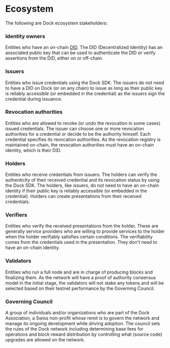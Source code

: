 # Ecosystem

The following are Dock ecosystem stakeholders:

### Identity owners

Entities who have an on-chain [DID](https://www.w3.org/TR/did-core/). The DID \(Decentralized Identity\) has an associated public key that can be used to authenticate the DID or verify assertions from the DID, either on or off-chain.

### Issuers

Entities who issue credentials using the Dock SDK. The issuers do not need to have a DID on Dock \(or on any chain\) to issue as long as their public key is reliably accessible \(or embedded in the credential\) as the issuers sign the credential during issuance.

### Revocation authorities

Entities who are allowed to revoke \(or undo the revocation in some cases\) issued credentials. The issuer can choose one or more revocation authorities for a credential or decide to be the authority himself. Each credential specifies its revocation authorities. As the revocation registry is maintained on-chain, the revocation authorities must have an on-chain identity, which is their DID.

### Holders

Entities who receive credentials from issuers. The holders can verify the authenticity of their received credential and its revocation status by using the Dock SDK. The holders, like issuers, do not need to have an on-chain identity if their public key is reliably accessible \(or embedded in the credential\). Holders can create presentations from their received credentials.

### Verifiers

Entities who verify the received presentations from the holder. These are generally service providers who are willing to provide services to the holder when the holder verifiably satisfies certain conditions. The verifiability comes from the credentials used in the presentation. They don't need to have an on-chain identity.

### Validators

Entities who run a full node and are in charge of producing blocks and finalizing them. As the network will have a proof of authority consensus model in the initial stage, the validators will not stake any tokens and will be selected based on their testnet performance by the Governing Council.

### Governing Council

A group of individuals and/or organizations who are part of the Dock Association, a Swiss non-profit whose remit is to govern the network and manage its ongoing development while driving adoption. The council sets the rules of the Dock network including determining base fees for operations and block reward distribution by controlling what \(source code\) upgrades are allowed on the network.




